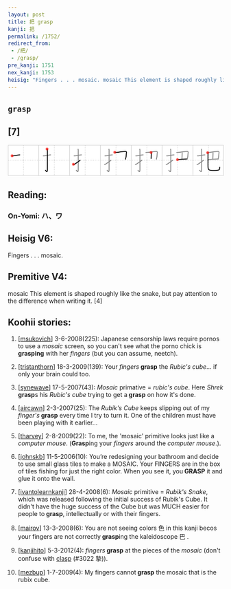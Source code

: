```yaml
---
layout: post
title: 把 grasp
kanji: 把
permalink: /1752/
redirect_from:
 - /把/
 - /grasp/
pre_kanji: 1751
nex_kanji: 1753
heisig: "Fingers . . . mosaic. mosaic This element is shaped roughly like the snake, but pay attention to the difference when writing it. [4]"
---
```


## `grasp`

## [7]

<div class="stroke"><img src="../images/E68A8A.png" /></div>

## Reading:

### On-Yomi: ハ、ワ

## Heisig V6:

Fingers . . . mosaic.

## Premitive V4:

mosaic This element is shaped roughly like the snake, but pay attention to the difference when writing it. [4]

## Koohii stories:

1) [<a href="http://kanji.koohii.com/profile/msukovich">msukovich</a>] 3-6-2008(225): Japanese censorship laws require pornos to use a <em>mosaic</em> screen, so you can&#039;t see what the porno chick is <strong>grasping</strong> with her <em>fingers</em> (but you can assume, neetch).

2) [<a href="http://kanji.koohii.com/profile/tristanthorn">tristanthorn</a>] 18-3-2009(139): Your <em>fingers</em><strong> grasp</strong> the <em>Rubic&#039;s cube</em>... if only your brain could too.

3) [<a href="http://kanji.koohii.com/profile/synewave">synewave</a>] 17-5-2007(43): <em>Mosaic</em> primative = <em>rubic&#039;s cube</em>. Here <em>Shrek</em><strong> grasp</strong>s his <em>Rubic&#039;s cube</em> trying to get a<strong> grasp</strong> on how it&#039;s done.

4) [<a href="http://kanji.koohii.com/profile/aircawn">aircawn</a>] 2-3-2007(25): The <em>Rubik&#039;s Cube</em> keeps slipping out of my <em>finger&#039;s</em><strong> grasp</strong> every time I try to turn it. One of the children must have been playing with it earlier...

5) [<a href="http://kanji.koohii.com/profile/tharvey">tharvey</a>] 2-8-2009(22): To me, the &#039;mosaic&#039; primitive looks just like a <em>computer mouse</em>. (<strong>Grasp</strong>ing your <em>fingers</em> around the <em>computer mouse</em>.).

6) [<a href="http://kanji.koohii.com/profile/johnskb">johnskb</a>] 11-5-2006(10): You’re redesigning your bathroom and decide to use small glass tiles to make a MOSAIC. Your FINGERS are in the box of tiles fishing for just the right color. When you see it, you<strong> GRASP</strong> it and glue it onto the wall.

7) [<a href="http://kanji.koohii.com/profile/ivantolearnkanji">ivantolearnkanji</a>] 28-4-2008(6): <em>Mosaic</em> primitive = <em>Rubik&#039;s Snake</em>, which was released following the initial success of Rubik&#039;s Cube. It didn&#039;t have the huge success of the Cube but was MUCH easier for people to<strong> grasp</strong>, intellectually or with their fingers.

8) [<a href="http://kanji.koohii.com/profile/mairov">mairov</a>] 13-3-2008(6): You are not seeing colors 色 in this kanji becos your fingers are not correctly<strong> grasp</strong>ing the kaleidoscope 巴 .

9) [<a href="http://kanji.koohii.com/profile/kanjihito">kanjihito</a>] 5-3-2012(4): <em>fingers</em><strong> grasp</strong> at the pieces of the <em>mosaic</em> (don&#039;t confuse with <a href="../3022">clasp</a> (#3022 摯)).

10) [<a href="http://kanji.koohii.com/profile/mezbup">mezbup</a>] 1-7-2009(4): My fingers cannot<strong> grasp</strong> the mosaic that is the rubix cube.
